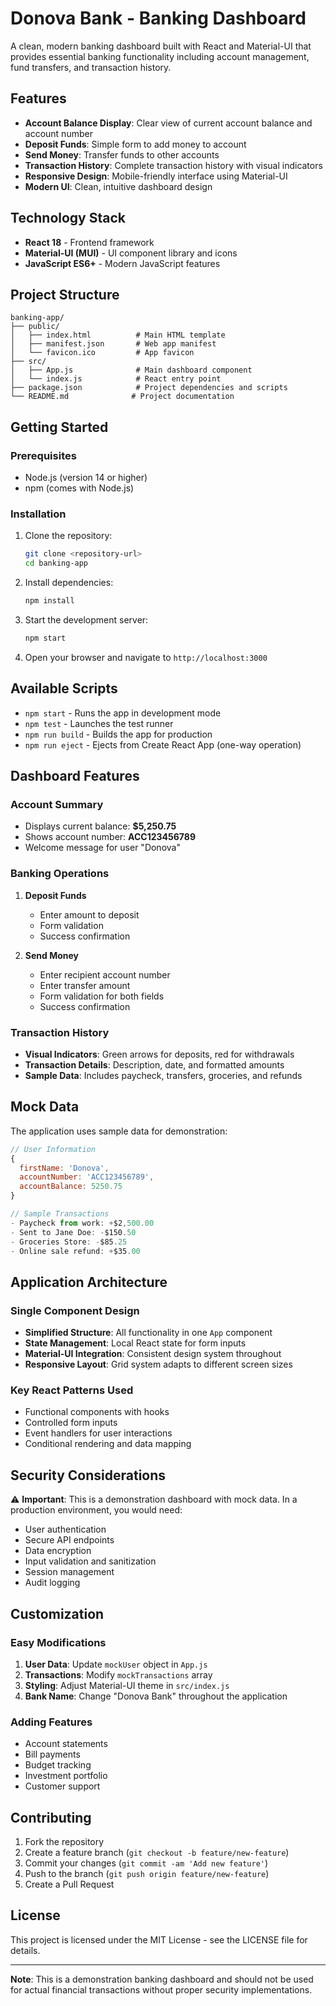 # Donova Bank - Banking Dashboard

A clean, modern banking dashboard built with React and Material-UI that provides essential banking functionality including account management, fund transfers, and transaction history.

## Features

- **Account Balance Display**: Clear view of current account balance and account number
- **Deposit Funds**: Simple form to add money to account
- **Send Money**: Transfer funds to other accounts
- **Transaction History**: Complete transaction history with visual indicators
- **Responsive Design**: Mobile-friendly interface using Material-UI
- **Modern UI**: Clean, intuitive dashboard design

## Technology Stack

- **React 18** - Frontend framework
- **Material-UI (MUI)** - UI component library and icons
- **JavaScript ES6+** - Modern JavaScript features

## Project Structure

```
banking-app/
├── public/
│   ├── index.html          # Main HTML template
│   ├── manifest.json       # Web app manifest
│   └── favicon.ico         # App favicon
├── src/
│   ├── App.js              # Main dashboard component
│   └── index.js            # React entry point
├── package.json            # Project dependencies and scripts
└── README.md              # Project documentation
```

## Getting Started

### Prerequisites

- Node.js (version 14 or higher)
- npm (comes with Node.js)

### Installation

1. Clone the repository:
   ```bash
   git clone <repository-url>
   cd banking-app
   ```

2. Install dependencies:
   ```bash
   npm install
   ```

3. Start the development server:
   ```bash
   npm start
   ```

4. Open your browser and navigate to `http://localhost:3000`

## Available Scripts

- `npm start` - Runs the app in development mode
- `npm test` - Launches the test runner
- `npm run build` - Builds the app for production
- `npm run eject` - Ejects from Create React App (one-way operation)

## Dashboard Features

### Account Summary
- Displays current balance: **$5,250.75**
- Shows account number: **ACC123456789**
- Welcome message for user "Donova"

### Banking Operations
1. **Deposit Funds**
   - Enter amount to deposit
   - Form validation
   - Success confirmation

2. **Send Money**
   - Enter recipient account number
   - Enter transfer amount
   - Form validation for both fields
   - Success confirmation

### Transaction History
- **Visual Indicators**: Green arrows for deposits, red for withdrawals
- **Transaction Details**: Description, date, and formatted amounts
- **Sample Data**: Includes paycheck, transfers, groceries, and refunds

## Mock Data

The application uses sample data for demonstration:

```javascript
// User Information
{
  firstName: 'Donova',
  accountNumber: 'ACC123456789',
  accountBalance: 5250.75
}

// Sample Transactions
- Paycheck from work: +$2,500.00
- Sent to Jane Doe: -$150.50
- Groceries Store: -$85.25
- Online sale refund: +$35.00
```

## Application Architecture

### Single Component Design
- **Simplified Structure**: All functionality in one `App` component
- **State Management**: Local React state for form inputs
- **Material-UI Integration**: Consistent design system throughout
- **Responsive Layout**: Grid system adapts to different screen sizes

### Key React Patterns Used
- Functional components with hooks
- Controlled form inputs
- Event handlers for user interactions
- Conditional rendering and data mapping

## Security Considerations

⚠️ **Important**: This is a demonstration dashboard with mock data. In a production environment, you would need:

- User authentication
- Secure API endpoints
- Data encryption
- Input validation and sanitization
- Session management
- Audit logging

## Customization

### Easy Modifications
1. **User Data**: Update `mockUser` object in `App.js`
2. **Transactions**: Modify `mockTransactions` array
3. **Styling**: Adjust Material-UI theme in `src/index.js`
4. **Bank Name**: Change "Donova Bank" throughout the application

### Adding Features
- Account statements
- Bill payments
- Budget tracking
- Investment portfolio
- Customer support

## Contributing

1. Fork the repository
2. Create a feature branch (`git checkout -b feature/new-feature`)
3. Commit your changes (`git commit -am 'Add new feature'`)
4. Push to the branch (`git push origin feature/new-feature`)
5. Create a Pull Request

## License

This project is licensed under the MIT License - see the LICENSE file for details.

---

**Note**: This is a demonstration banking dashboard and should not be used for actual financial transactions without proper security implementations.
